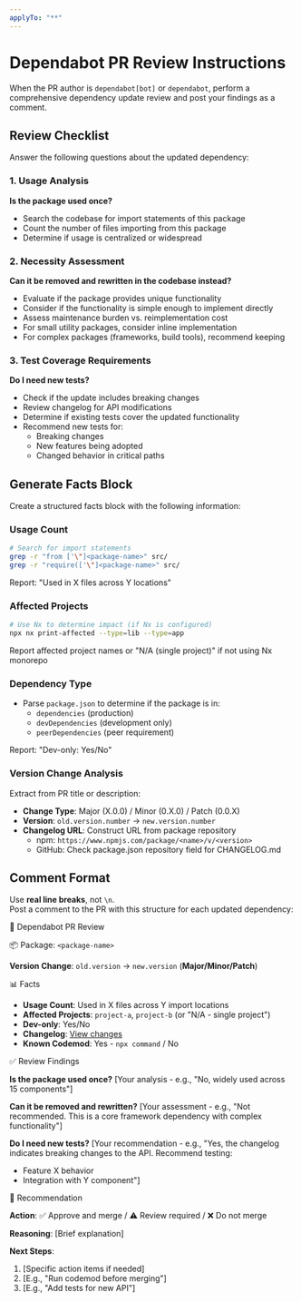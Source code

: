 ```yaml
---
applyTo: "**"
---
```


# Dependabot PR Review Instructions

When the PR author is `dependabot[bot]` or `dependabot`, perform a comprehensive dependency update review and post your findings as a comment.

## Review Checklist

Answer the following questions about the updated dependency:

### 1. Usage Analysis

**Is the package used once?**

- Search the codebase for import statements of this package
- Count the number of files importing from this package
- Determine if usage is centralized or widespread

### 2. Necessity Assessment

**Can it be removed and rewritten in the codebase instead?**

- Evaluate if the package provides unique functionality
- Consider if the functionality is simple enough to implement directly
- Assess maintenance burden vs. reimplementation cost
- For small utility packages, consider inline implementation
- For complex packages (frameworks, build tools), recommend keeping

### 3. Test Coverage Requirements

**Do I need new tests?**

- Check if the update includes breaking changes
- Review changelog for API modifications
- Determine if existing tests cover the updated functionality
- Recommend new tests for:
  - Breaking changes
  - New features being adopted
  - Changed behavior in critical paths

## Generate Facts Block

Create a structured facts block with the following information:

### Usage Count

```bash
# Search for import statements
grep -r "from ['\"]<package-name>" src/
grep -r "require(['\"]<package-name>" src/
```

Report: "Used in X files across Y locations"

### Affected Projects

```bash
# Use Nx to determine impact (if Nx is configured)
npx nx print-affected --type=lib --type=app
```

Report affected project names or "N/A (single project)" if not using Nx monorepo

### Dependency Type

- Parse `package.json` to determine if the package is in:
  - `dependencies` (production)
  - `devDependencies` (development only)
  - `peerDependencies` (peer requirement)

Report: "Dev-only: Yes/No"

### Version Change Analysis

Extract from PR title or description:

- **Change Type**: Major (X.0.0) / Minor (0.X.0) / Patch (0.0.X)
- **Version**: `old.version.number` → `new.version.number`
- **Changelog URL**: Construct URL from package repository
  - npm: `https://www.npmjs.com/package/<name>/v/<version>`
  - GitHub: Check package.json repository field for CHANGELOG.md

## Comment Format

Use **real line breaks**, not `\n`.  
Post a comment to the PR with this structure for each updated dependency:

🤖 Dependabot PR Review

📦 Package: `<package-name>`

**Version Change**: `old.version` → `new.version` (**Major/Minor/Patch**)

📊 Facts

- **Usage Count**: Used in X files across Y import locations
- **Affected Projects**: `project-a`, `project-b` (or "N/A - single project")
- **Dev-only**: Yes/No
- **Changelog**: [View changes](changelog-url)
- **Known Codemod**: Yes - `npx command` / No

✅ Review Findings

**Is the package used once?**
[Your analysis - e.g., "No, widely used across 15 components"]

**Can it be removed and rewritten?**
[Your assessment - e.g., "Not recommended. This is a core framework dependency with complex functionality"]

**Do I need new tests?**
[Your recommendation - e.g., "Yes, the changelog indicates breaking changes to the API. Recommend testing:

- Feature X behavior
- Integration with Y component"]

🚦 Recommendation

**Action**: ✅ Approve and merge / ⚠️ Review required / ❌ Do not merge

**Reasoning**: [Brief explanation]

**Next Steps**:

1. [Specific action items if needed]
2. [E.g., "Run codemod before merging"]
3. [E.g., "Add tests for new API"]
